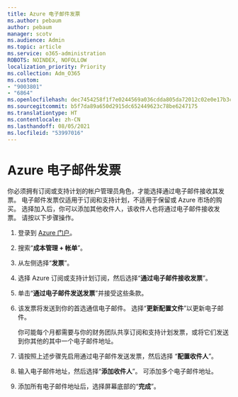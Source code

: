 ```yaml
---
title: Azure 电子邮件发票
ms.author: pebaum
author: pebaum
manager: scotv
ms.audience: Admin
ms.topic: article
ms.service: o365-administration
ROBOTS: NOINDEX, NOFOLLOW
localization_priority: Priority
ms.collection: Adm_O365
ms.custom:
- "9003801"
- "6864"
ms.openlocfilehash: dec7454258f1f7e0244569a036cdda805da72012c02e0e17b3c1d192f0a2639e
ms.sourcegitcommit: b5f7da89a650d2915dc652449623c78be6247175
ms.translationtype: HT
ms.contentlocale: zh-CN
ms.lasthandoff: 08/05/2021
ms.locfileid: "53997016"
---
```

# <a name="azure-email-invoicing"></a>Azure 电子邮件发票

你必须拥有订阅或支持计划的帐户管理员角色，才能选择通过电子邮件接收其发票。 电子邮件发票仅适用于订阅和支持计划，不适用于保留或 Azure 市场的购买。 选择加入后，你可以添加其他收件人，该收件人也将通过电子邮件接收发票。 请按以下步骤操作。

1. 登录到 [Azure 门户](https://portal.azure.com/)。
2. 搜索“**成本管理 + 帐单**”。
3. 从左侧选择“**发票**”。
4. 选择 Azure 订阅或支持计划订阅，然后选择“**通过电子邮件接收发票**”。
5. 单击“**通过电子邮件发送发票**”并接受这些条款。
6. 该发票将发送到你的首选通信电子邮件。 选择“**更新配置文件**”以更新电子邮件。  

    你可能每个月都需要与你的财务团队共享订阅和支持计划发票，或将它们发送到你其他的其中一个电子邮件地址。  

7. 请按照上述步骤先启用通过电子邮件发送发票，然后选择 “**配置收件人**”。
8. 输入电子邮件地址，然后选择“**添加收件人**”。 可添加多个电子邮件地址。
9. 添加所有电子邮件地址后，选择屏幕底部的“**完成**”。
